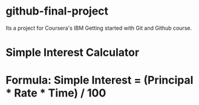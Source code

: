 # github-final-project
Its a project for Coursera's IBM Getting started with Git and Github course.

# Simple Interest Calculator
# Formula: Simple Interest = (Principal * Rate * Time) / 100
